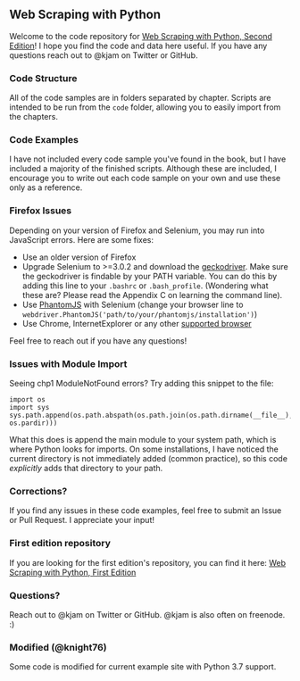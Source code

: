 ## Web Scraping with Python

Welcome to the code repository for [Web Scraping with Python, Second Edition](https://www.packtpub.com/big-data-and-business-intelligence/python-web-scraping-second-edition)! I hope you find the code and data here useful. If you have any questions reach out to @kjam on Twitter or GitHub.

### Code Structure

All of the code samples are in folders separated by chapter. Scripts are intended to be run from the `code` folder, allowing you to easily import from the chapters.

### Code Examples

I have not included every code sample you've found in the book, but I have included a majority of the finished scripts. Although these are included, I encourage you to write out each code sample on your own and use these only as a reference.

### Firefox Issues

Depending on your version of Firefox and Selenium, you may run into JavaScript errors. Here are some fixes:
 * Use an older version of Firefox
 * Upgrade Selenium to >=3.0.2 and download the [geckodriver](https://github.com/mozilla/geckodriver/releases). Make sure the geckodriver is findable by your PATH variable. You can do this by adding this line to your `.bashrc` or `.bash_profile`. (Wondering what these are? Please read the Appendix C on learning the command line).
 * Use [PhantomJS](http://phantomjs.org/) with Selenium (change your browser line to `webdriver.PhantomJS('path/to/your/phantomjs/installation')`)
 * Use Chrome, InternetExplorer or any other [supported browser](http://www.seleniumhq.org/about/platforms.jsp)

Feel free to reach out if you have any questions!

### Issues with Module Import

Seeing chp1 ModuleNotFound errors? Try adding this snippet to the file:

```
import os
import sys
sys.path.append(os.path.abspath(os.path.join(os.path.dirname(__file__), os.pardir)))
```

What this does is append the main module to your system path, which is where Python looks for imports. On some installations, I have noticed the current directory is not immediately added (common practice), so this code *explicitly* adds that directory to your path.


### Corrections?

If you find any issues in these code examples, feel free to submit an Issue or Pull Request. I appreciate your input!


### First edition repository

If you are looking for the first edition's repository, you can find it here: [Web Scraping with Python, First Edition](https://bitbucket.org/wswp/)

### Questions?

Reach out to @kjam on Twitter or GitHub. @kjam is also often on freenode. :)


### Modified (@knight76)

Some code is modified for current example site with Python 3.7 support.
